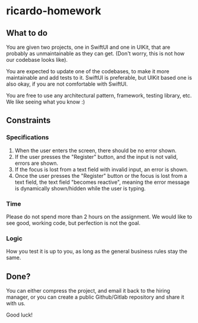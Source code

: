 # ricardo-homework

## What to do
You are given two projects, one in SwiftUI and one in UIKit, that are probably as unmaintainable as they can get. (Don't worry, this is not how our codebase looks like).

You are expected to update one of the codebases, to make it more maintainable and add tests to it.
SwiftUI is preferable, but UIKit based one is also okay, if you are not comfortable with SwiftUI.

You are free to use any architectural pattern, framework, testing library, etc.
We like seeing what you know :)

## Constraints
### Specifications

1. When the user enters the screen, there should be no error shown.
2. If the user presses the "Register" button, and the input is not valid, errors are shown.
3. If the focus is lost from a text field with invalid input, an error is shown.
4. Once the user presses the "Register" button or the focus is lost from a text field, the text field "becomes reactive", meaning the error message is dynamically shown/hidden while the user is typing.

### Time
Please do not spend more than 2 hours on the assignment. We would like to see good, working code, but perfection is not the goal.

### Logic
How you test it is up to you, as long as the general business rules stay the same.

## Done?
You can either compress the project, and email it back to the hiring manager, or you can create a public Github/Gitlab repository and share it with us.

Good luck! 
